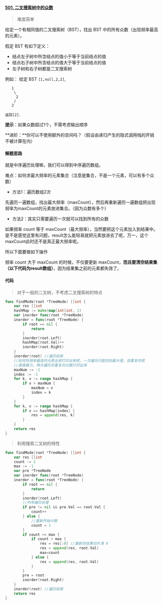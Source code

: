 #### [501. 二叉搜索树中的众数](https://leetcode-cn.com/problems/find-mode-in-binary-search-tree/)

> 难度简单

给定一个有相同值的二叉搜索树（BST），找出 BST 中的所有众数（出现频率最高的元素）。

假定 BST 有如下定义：

- 结点左子树中所含结点的值小于等于当前结点的值
- 结点右子树中所含结点的值大于等于当前结点的值
- 左子树和右子树都是二叉搜索树

例如：
给定 BST `[1,null,2,2]`,

```
   1
    \
     2
    /
   2
```

`返回[2]`.

**提示**：如果众数超过1个，不需考虑输出顺序

**进阶：**你可以不使用额外的空间吗？（假设由递归产生的隐式调用栈的开销不被计算在内）

#### 解题思路

就是中序遍历处理嘛，我们可以得到中序遍历数组。

难点：如何求最大频率的元素集合（注意是集合，不是一个元素，可以有多个众数）

- 方法1：遍历数组2次

先遍历一遍数组，找出最大频率（maxCount），然后再重新遍历一遍数组把出现频率为maxCount的元素放进集合。（因为众数有多个）

- 方法2：其实只需要遍历一次就可以找到所有的众数

如果频率 count 等于 maxCount（最大频率），当然要把这个元素加入到结果中。是不是感觉这里有问题，result怎么能轻易就把元素放进去了呢，万一，这个maxCount此时还不是真正最大频率呢。

所以下面要做如下操作

频率 count 大于 maxCount 的时候，不仅要更新 maxCount，**而且要清空结果集（以下代码为result数组）**，因为结果集之前的元素都失效了。

#### 代码

> 对于一般的二叉树，不考虑二叉搜索树的特点

```go
func findMode(root *TreeNode) []int {
	var res []int
	hashMap := make(map[int]int, 1)
	var inorder func(root *TreeNode)
	inorder = func(root *TreeNode) {
		if root == nil {
			return
		}
		inorder(root.Left)
		hashMap[root.Val]++
		inorder(root.Right)
	}
	inorder(root) //遍历结束
	//如何将频率最高的元素全部打印出来呢，一次遍历只能找到最大值，但重复的呢
	//直接暴力，两次遍历将重复的众数打印出来
	maxNum := -1
	index := -1
	for k, v := range hashMap {
		if v > maxNum {
			maxNum = v
			index = k
		}
	}
	for k, v := range hashMap {
		if v == hashMap[index] {
			res = append(res, k)
		}
	}
	return res
}
```

> 利用搜索二叉树的特性

```go
func findMode(root *TreeNode) []int {
	var res []int
	count := 1
	max := -1
	var pre *TreeNode
	var inorder func(root *TreeNode)
	inorder = func(root *TreeNode) {
		if root == nil {
			return
		}
		inorder(root.Left)
		//中序遍历处理
		if pre != nil && pre.Val == root.Val {
			count++
		} else {
			//重新开始计数
			count = 1
		}
		if count >= max {
			if count > max {
				res = res[:0] //重新将结果切片清 0
				res = append(res, root.Val)
                max=count
			} else {
				res = append(res, root.Val)
			}
		}
		pre = root
		inorder(root.Right)
	}
	inorder(root) //遍历结束
	return res
}
```

